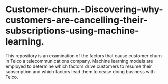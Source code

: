 # Customer-churn.-Discovering-why-customers-are-cancelling-their-subscriptions-using-machine-learning.
This repository is an examination of the factors that cause customer churn in Telco a telecommunications company. Machine learning models are employed to determine which factors drive customers to resume their subscription and which factors lead them to cease doing business with Telco.
